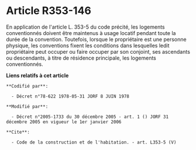 # Article R353-146

En application de l'article L. 353-5 du code précité, les logements conventionnés doivent être maintenus à usage locatif
pendant toute la durée de la convention. Toutefois, lorsque le propriétaire est une personne physique, les conventions fixent
les conditions dans lesquelles ledit propriétaire peut occuper ou faire occuper par son conjoint, ses ascendants ou
descendants, à titre de résidence principale, les logements conventionnés.

**Liens relatifs à cet article**

	**Codifié par**:

	  - Décret n°78-622 1978-05-31 JORF 8 JUIN 1978

	**Modifié par**:

	  - Décret n°2005-1733 du 30 décembre 2005 - art. 1 () JORF 31 décembre 2005 en vigueur le 1er janvier 2006

	**Cite**:

	  - Code de la construction et de l'habitation. - art. L353-5 (V)

